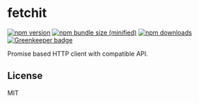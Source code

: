# fetchit

[![npm version](https://img.shields.io/npm/v/@eolme/fetchit.svg?style=flat-square)](https://www.npmjs.org/package/@eolme/fetchit)
[![npm bundle size (minified)](https://img.shields.io/bundlephobia/min/@eolme/fetchit.svg?style=flat-square)](https://www.npmjs.com/package/@eolme/fetchit)
[![npm downloads](https://img.shields.io/npm/dm/@eolme/fetchit.svg?style=flat-square)](http://npm-stat.com/charts.html?package=@eolme/fetchit) [![Greenkeeper badge](https://badges.greenkeeper.io/eolme/fetchit.svg)](https://greenkeeper.io/)

Promise based HTTP client with compatible API.

## License

MIT